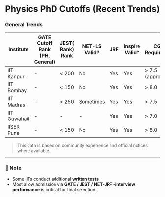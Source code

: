 #  Physics PhD Cutoffs (Recent Trends)

###  General Trends


| Institute    | GATE Cutoff Rank (PH, General) | JEST( Rank) Rank | NET-LS Valid? | JRF                | Inspire Valid? | CGPA Requirement | Other Criteria      |
| ------------ | ------------------------- | ---------             | ------------- | ------------------ | -------------- | ---------------- | ------------------- |
| IIT Kanpur   |     -                     | < 200                 | No            | Yes                | Yes            | > 7.5 (approx.)  | Interview           |
| IIT Bombay   |     -                     | < 150                 | No            | Yes                | Yes            | > 8.0            | Written + Interview |
| IIT Madras   |     -                     | < 250                 | Sometimes     | Yes                | Yes            | > 7.5            | Written + Interview |
| IIT Guwahati |     -                     | -                     | -             | Yes                | Yes            | > 7.0            | -                   |
| IISER Pune   |     -                     | < 150                 | No            | Yes                | Yes            | > 8.0            | Interview           |



> This data is based on community experience and official notices where available.

---

### 📌 Note
- Some IITs conduct additional **written tests**
- Most allow admission via **GATE / JEST / NET-JRF**
-**interview performance** is critical for final selection.
